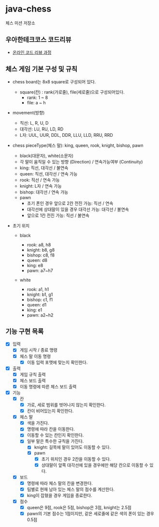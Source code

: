 # java-chess

체스 미션 저장소

## 우아한테크코스 코드리뷰

- [온라인 코드 리뷰 과정](https://github.com/woowacourse/woowacourse-docs/blob/master/maincourse/README.md)

## 체스 게임 기본 구성 및 규칙
- chess board는 8x8 square로 구성되어 있다.
  - square(칸) : rank(가로줄), file(세로줄)으로 구성되어있다.
    - rank: 1 ~ 8
    - file: a ~ h

- movement(방향)
  - 직선: L, R, U, D
  - 대각선: LU, RU, LD, RD 
  - L자: UUL, UUR, DDL, DDR, LLU, LLD, RRU, RRD

- chess pieceType(체스 말): king, queen, rook, knight, bishop, pawn 
  - black(대문자), white(소문자)
  - 각 말이 움직일 수 있는 방향 (Direction) / 연속가능여부 (Continuity)
  - king: 직선, 대각선 / 불연속
  - queen: 직선, 대각선 / 연속 가능
  - rook: 직선 / 연속 가능
  - knight: L자 / 연속 가능
  - bishop: 대각선 / 연속 가능
  - pawn
    - 초기 폰인 경우 앞으로 2칸 전진 가능: 직선 / 연속
    - 대각선에 상대말이 있을 경우 대각선 가능: 대각선 / 불연속
    - 앞으로 1칸 전진 가능: 직선 / 불연속

- 초기 위치
  - black
    - rook: a8, h8
    - knight: b8, g8
    - bishop: c8, f8
    - queen: d8
    - king: e8
    - pawn: a7~h7  
  
  - white
    - rook: a1, h1
    - knight: b1, g1
    - bishop: c1, f1
    - queen: d1
    - king: e1
    - pawn: a2~h2

## 기능 구현 목록
- [x] 입력
  - [x] 게임 시작 / 종료 명령
  - [x] 체스 말 이동 명령
    - [x] 이동 입력 포맷에 맞는지 확인한다.

- [x] 출력
  - [x] 게임 규칙 출력
  - [x] 체스 보드 출력
  - [x] 이동 명령에 따른 체스 보드 출력

- [x] 기능
  - [x] 칸
    - [x] 가로, 세로 범위를 벗어나지 않는지 확인한다.
    - [x] 칸이 비어있는지 확인한다.
  
  - [x] 체스 말
    - [x] 색을 가진다.
    - [x] 명령에 따라 칸을 이동한다. 
    - [x] 이동할 수 있는 칸인지 확인한다.
    - [x] 일부 말은 특수한 규칙을 가진다.
      - [x] knight: 길목에 말이 있어도 이동할 수 있다. 
      - [x] pawn
        - [x] 초기 위치인 경우 2칸을 이동할 수 있다.
        - [x] 상대말이 앞쪽 대각선에 있을 경우에만 해당 칸으로 이동할 수 있다.
  
  - [x] 보드 
    - [x] 명령에 따라 체스 말의 칸을 변경한다.
    - [x] 팀별로 현재 남아 있는 체스 말의 점수를 계산한다.
    - [x] king이 잡혔을 경우 게임을 종료한다.
  
  - [x] 점수
    - [x] queen은 9점, rook은 5점, bishop은 3점, knight는 2.5점
    - [x] pawn의 기본 점수는 1점이지만, 같은 세로줄에 같은 색의 폰이 있는 경우 0.5점
